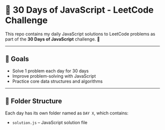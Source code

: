 # 🧠 30 Days of JavaScript - LeetCode Challenge

This repo contains my daily JavaScript solutions to LeetCode problems as part of the **30 Days of JavaScript** challenge. 🚀

---

## 📅 Goals

- Solve 1 problem each day for 30 days
- Improve problem-solving with JavaScript
- Practice core data structures and algorithms

---

## 📁 Folder Structure

Each day has its own folder named as `DAY X`, which contains:

- `solution.js` – JavaScript solution file
